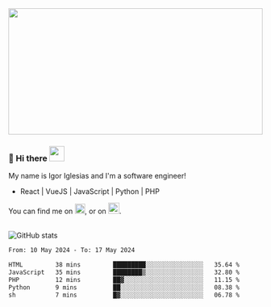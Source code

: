 <img src="https://c.tenor.com/KjVxfRrrncUAAAAd/matrix.gif" width="100%" height="250px">

### 🔭 Hi there <img src="https://raw.githubusercontent.com/MartinHeinz/MartinHeinz/master/wave.gif" width="30px">


My name is Igor Iglesias and I'm a software engineer!
<br>

<ul>
  <li> React | VueJS | JavaScript | Python | PHP </li>
</ul>
You can find me on <a href="https://twitter.com/IgorIglesias5"><img src="https://i.imgur.com/JLLlB5S.png" width="20px"></a>, or on <a href="https://www.linkedin.com/in/igor-iglesias-62478428/"><img src="https://i.imgur.com/PXyIkWx.png" width="22px"></a>.

<br>
<br>

![GitHub stats](https://github-readme-stats.vercel.app/api?username=igoiglesias&show_icons=true&count_private=true&theme=chartreuse-dark&hide_title=true)

<!--START_SECTION:waka-->

```txt
From: 10 May 2024 - To: 17 May 2024

HTML         38 mins         █████████░░░░░░░░░░░░░░░░   35.64 %
JavaScript   35 mins         ████████▒░░░░░░░░░░░░░░░░   32.80 %
PHP          12 mins         ██▓░░░░░░░░░░░░░░░░░░░░░░   11.15 %
Python       9 mins          ██░░░░░░░░░░░░░░░░░░░░░░░   08.38 %
sh           7 mins          █▓░░░░░░░░░░░░░░░░░░░░░░░   06.78 %
```

<!--END_SECTION:waka-->
